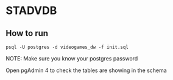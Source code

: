 # STADVDB

## How to run

`psql -U postgres -d videogames_dw -f init.sql`

NOTE: Make sure you know your postgres password

Open pgAdmin 4 to check the tables are showing in the schema
